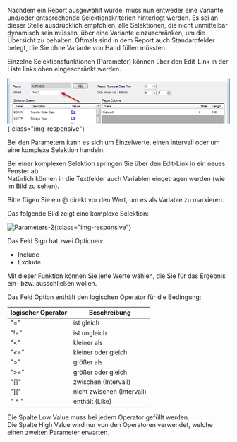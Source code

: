 Nachdem ein Report ausgewählt wurde, muss nun entweder eine Variante und/oder entsprechende Selektionskriterien hinterlegt werden. Es sei an dieser Stelle ausdrücklich empfohlen, alle Selektionen, die nicht unmittelbar dynamisch sein müssen, über eine Variante einzuschränken, um die Übersicht zu behalten. Oftmals sind in dem Report auch Standardfelder belegt, die Sie ohne Variante von Hand füllen müssten.

Einzelne Selektionsfunktionen (Parameter) können über den Edit-Link in der Liste links oben eingeschränkt werden.


![Report-Variants-And-Selections](/img/content/Report-Variants-And-Selections.png){:class="img-responsive"}


Bei den Parametern kann es sich um Einzelwerte, einen Intervall oder um eine komplexe Selektion handeln. 

Bei einer komplexen Selektion springen Sie über den Edit-Link in ein neues Fenster ab. <br>
Natürlich können in die Textfelder auch Variablen eingetragen werden (wie im Bild zu sehen).<br>

Bitte fügen Sie ein @ direkt vor den Wert, um es als Variable zu markieren.

Das folgende Bild zeigt eine komplexe Selektion:

![Parameters-2](/img/content/Parameters-2.png){:class="img-responsive"}

Das Feld Sign hat zwei Optionen: 

- Include 
- Exclude 

Mit dieser Funktion können Sie jene Werte wählen, die Sie für das Ergebnis ein- bzw. ausschließen wollen. 

Das Feld Option enthält den logischen Operator für die Bedingung: <br>

| logischer Operator   | Beschreibung   |
|---------------|------------------------------|
| "="     | ist gleich        |
| "!=" | ist ungleich     |
| "<"     | kleiner als   | 
| "<="      | kleiner oder gleich   | 
| ">"    | größer als   | 
| ">="   | größer oder gleich | 
| "[]" | zwischen (Intervall) | 
| "]["       | nicht zwischen (Intervall) | 
| " * "    | enthält (Like) | 


Die Spalte Low Value muss bei jedem Operator gefüllt werden.<br>
Die Spalte High Value wird nur von den Operatoren verwendet, welche einen zweiten Parameter erwarten. 
